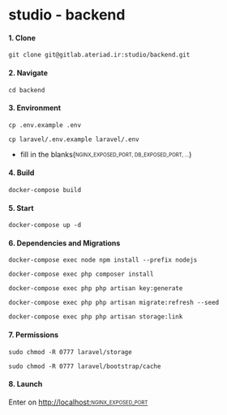 # studio - backend

#### 1. Clone  
`git clone git@gitlab.ateriad.ir:studio/backend.git` 

#### 2. Navigate  
`cd backend`

#### 3. Environment
`cp .env.example .env` 

`cp laravel/.env.example laravel/.env` 

- fill in the blanks(<sub><sup>NGINX_EXPOSED_PORT, DB_EXPOSED_PORT, ...</sup></sub>)

#### 4. Build
`docker-compose build`  

#### 5. Start
`docker-compose up -d`

#### 6. Dependencies and Migrations
`docker-compose exec node npm install --prefix nodejs`

`docker-compose exec php composer install`

`docker-compose exec php php artisan key:generate`

`docker-compose exec php php artisan migrate:refresh --seed`

`docker-compose exec php php artisan storage:link`

#### 7. Permissions

`sudo chmod -R 0777 laravel/storage`

`sudo chmod -R 0777 laravel/bootstrap/cache`

#### 8. Launch

Enter on [http://localhost:<sub><sup>NGINX_EXPOSED_PORT</sup></sub>](http://localhost:8080)
